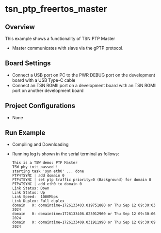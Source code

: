 # tsn_ptp_freertos_master

## Overview

This example shows a functionality of TSN PTP Master

- Master communicates with slave via the gPTP protocol.

## Board Settings

- Connect a USB port on PC to the PWR DEBUG port on the development board with a USB Type-C cable
- Connect an TSN RGMII port on a development board with an TSN RGMII port on another development board

## Project Configurations

- None

## Run Example

- Compiling and Downloading
- Running log is shown in the serial terminal as follows:

  ```console
  This is a TSW demo: PTP Master
  TSW phy init passed !
  starting task 'syn eth0' ... done
  PTP4TSYNC | add domain 0
  PTP4TSYNC | set ptp traffic priority=0 (Background) for domain 0
  PTP4TSYNC | add eth0 to domain 0
  Link Status: Down
  Link Status: Up
  Link Speed:  1000Mbps
  Link Duplex: Full duplex
  domain   0: domaintime=1726133403.019751880 or Thu Sep 12 09:30:03 2024
  domain   0: domaintime=1726133406.025912960 or Thu Sep 12 09:30:06 2024
  domain   0: domaintime=1726133409.031911990 or Thu Sep 12 09:30:09 2024
  ```
